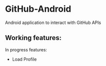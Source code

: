 # GitHub-Android

Android application to interact with GitHub APIs

Working features:
-

In progress features:
- Load Profile
